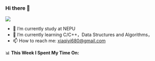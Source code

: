 ### Hi there 👋


![](https://github-readme-stats.vercel.app/api?username=xiaqy71)

- 🔭 I’m currently study at NEPU
- 🌱 I’m currently learning C/C++，Data Structures and Algorithms，
- 📫 How to reach me: xiaqiyi680@gmail.com

📊 **This Week I Spent My Time On:**
<!--START_SECTION:waka-->

<!--END_SECTION:waka-->
